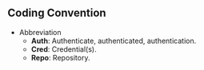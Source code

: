 ## Coding Convention
- Abbreviation
    - **Auth**: Authenticate, authenticated, authentication.
    - **Cred**: Credential(s).
    - **Repo**: Repository.
